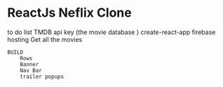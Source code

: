 # ReactJs Neflix Clone 

to do list 
    TMDB api key (the movie database )  <done>
    create-react-app           <done>
    firebase hosting            <done>
    Get all the movies

    BUILD 
        Rows 
        Banner 
        Nav Bar 
        trailer popups
